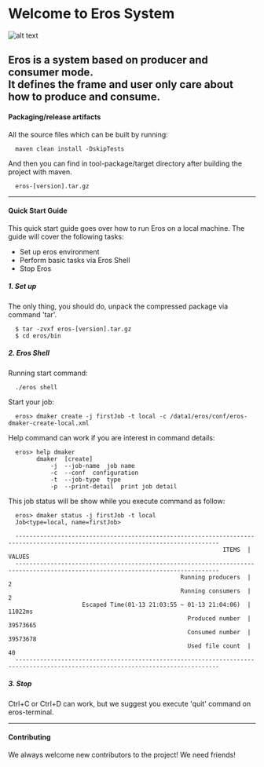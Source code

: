 # Welcome to Eros System
![alt text](https://timgsa.baidu.com/timg?image&quality=80&size=b9999_10000&sec=1579098824802&di=abf5698d303cf21770162ce6f76f5e7f&imgtype=0&src=http%3A%2F%2Fphotocdn.sohu.com%2F20130113%2FImg363287295.jpg "Eros")
###
Eros is a system based on producer and consumer mode.<br>
It defines the frame and user only care about how to produce and consume.
---------------------------------------------------------------------------------


#### Packaging/release artifacts

All the source files which can be built by running:
``` package 
  maven clean install -DskipTests 
```
And then you can find in tool-package/target directory after building the project with maven.
``` package 
  eros-[version].tar.gz
```
---------------------------------------------------------------------------------

#### Quick Start Guide
This quick start guide goes over how to run Eros on a local machine. The guide will cover the following tasks:
- Set up eros environment
- Perform basic tasks via Eros Shell
- Stop Eros

##### 1. Set up
The only thing, you should do, unpack the compressed package via command 'tar'.
```  
  $ tar -zvxf eros-[version].tar.gz
  $ cd eros/bin
```
##### 2. Eros Shell
Running start command:
```  
  ./eros shell
```
Start your job:
```  
  eros> dmaker create -j firstJob -t local -c /data1/eros/conf/eros-dmaker-create-local.xml 
```
Help command can work if you are interest in command details:
``` shell 
  eros> help dmaker
        dmaker  [create]
		    -j	--job-name	job name
		    -c	--conf	configuration
		    -t	--job-type	type
		    -p	--print-detail	print job detail
```
This job status will be show while you execute command as follow: 

``` shell 
  eros> dmaker status -j firstJob -t local
  Job<type=local, name=firstJob>
  
  --------------------------------------------------------------------------------------------------------------------------------
                                                             ITEMS	|	VALUES                                                          
  --------------------------------------------------------------------------------------------------------------------------------
                                                 Running producers	|	2                                                               
                                                 Running consumers	|	2                                                               
                     Escaped Time(01-13 21:03:55 ~ 01-13 21:04:06)	|	11022ms                                                         
                                                   Produced number	|	39573665                                                        
                                                   Consumed number	|	39573678                                                        
                                                   Used file count	|	40                                                              
  --------------------------------------------------------------------------------------------------------------------------------
```

##### 3. Stop
Ctrl+C or Ctrl+D can work, but we suggest you execute 'quit' command on eros-terminal.

---------------------------------------------------------------------------------

#### Contributing
We always welcome new contributors to the project! We need friends!